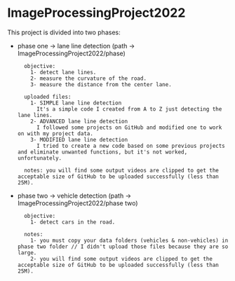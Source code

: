 # ImageProcessingProject2022

This project is divided into two phases:
    
* phase one -> lane line detection (path -> ImageProcessingProject2022/phase)
    
	    objective:
	      1- detect lane lines.
	      2- measure the curvature of the road.
	      3- measure the distance from the center lane.

	    uploaded files:
	      1- SIMPLE lane line detection
		    It's a simple code I created from A to Z just detecting the lane lines.
	      2- ADVANCED lane line detection
		    I followed some projects on GitHub and modified one to work on with my project data.
	      3- MODIFIED lane line detection
		    I tried to create a new code based on some previous projects and eliminate unwanted functions, but it's not worked, unfortunately.

	    notes: you will find some output videos are clipped to get the acceptable size of GitHub to be uploaded successfully (less than 25M).

* phase two -> vehicle detection (path -> ImageProcessingProject2022/phase two)
    
	    objective:
	      1- detect cars in the road.

	    notes:
	      1- you must copy your data folders (vehicles & non-vehicles) in phase two folder // I didn't upload those files because they are so large.
	      2- you will find some output videos are clipped to get the acceptable size of GitHub to be uploaded successfully (less than 25M).

